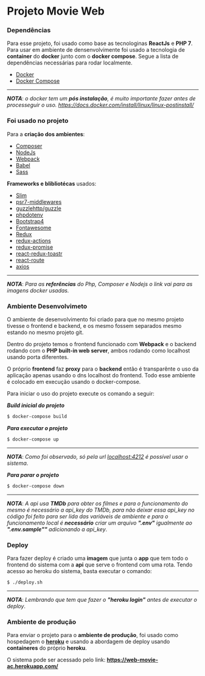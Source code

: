 # Projeto Movie Web

### Dependências
Para esse projeto, foi usado como base as tecnologinas **ReactJs** e **PHP 7**.
Para usar em ambiente de densenvolvimente foi usado a tecnologia de **container** do **docker** junto com o **docker compose**.
Segue a lista de dependências necessárias para rodar localmente.

- [Docker](https://docs.docker.com/)
- [Docker Compose](https://docs.docker.com/compose/overview/)

---
***NOTA***: *o docker tem um **pós instalação**, é muito importante fazer antes de processeguir o uso.
https://docs.docker.com/install/linux/linux-postinstall/*


### Foi usado no projeto
Para a **criação dos ambientes**:

- [Composer](https://hub.docker.com/_/composer)
- [NodeJs](https://hub.docker.com/_/node)
- [Webpack](https://webpack.js.org)
- [Babel](https://babeljs.io/)
- [Sass](https://sass-lang.com/guide)

**Frameworks e blibliotécas** usados:

- [Slim](http://www.slimframework.com/)
- [psr7-middlewares](https://github.com/oscarotero/psr7-middlewares)
- [guzzlehttp/guzzle](http://docs.guzzlephp.org/en/stable/)
- [phpdotenv](https://github.com/vlucas/phpdotenv)
- [Bootstrap4](https://getbootstrap.com/docs/4.3/getting-started/introduction/)
- [Fontawesome](https://fontawesome.com/)
- [Redux](https://redux.js.org/)
- [redux-actions](https://github.com/redux-utilities/redux-actions)
- [redux-promise](https://github.com/redux-utilities/redux-promise)
- [react-redux-toastr](https://www.npmjs.com/package/react-redux-toastr)
- [react-route](https://reacttraining.com/react-router/web/guides/quick-start)
- [axios](https://www.npmjs.com/package/axios)

---
***NOTA***: *Para as **referências** do Php, Composer e Nodejs o link vai para as imagens docker usadas.*

### Ambiente Desenvolvimeto
O ambiente de desenvolvimento foi criado para que no mesmo projeto tivesse o frontend e backend, e os mesmo fossem separados mesmo estando no mesmo projeto git.

Dentro do projeto temos o frontend funcionado com **Webpack** e o backend rodando com o **PHP built-in web server**, ambos rodando como localhost usando porta diferentes.

O próprio **frontend** faz **proxy** para o **backend** então é transparênte o uso da aplicação apenas usando o dns localhost do frontend.
Todo esse ambiente é colocado em execução usando o docker-compose.

Para iniciar o uso do projeto execute os comando a seguir:

***Build inicial do projeto***
```bash
$ docker-compose build
```

***Para executar o projeto***
```bash
$ docker-compose up
```
---
***NOTA***: *Como foi observado, só pela url [localhost:4212](http://localhost:4212) é possível usar o sistema*.

***Para parar o projeto***
```bash
$ docker-compose down
```


---
***NOTA***: *A api usa **TMDb** para obter os filmes e para o funcionamento do mesmo é necessário a api_key do TMDb, para não deixar essa api_key no código foi feito para ser lida das variáveis de ambiente e para o funcionamento local é **necessário** criar um arquivo **".env"** igualmente ao **".env.sample""** adicionando a api_key*.

### Deploy
Para fazer deploy é criado uma **imagem** que junta o **app** que tem todo o frontend do sistema com a **api** que serve o frontend com uma rota. Tendo acesso ao heroku do sistema, basta executar o comando:

```bash
$ ./deploy.sh
```

---
***NOTA***: *Lembrando que tem que fazer o **"heroku login"** antes de executar o deploy*.

### Ambiente de produção
Para enviar o projeto para o **ambiente de produção**, foi usado como hospedagem o **[heroku](https://www.heroku.com/)** e usando a abordagem de deploy usando **containeres** do próprio **heroku**.

O sistema pode ser acessado pelo link: **https://web-movie-ac.herokuapp.com/**
